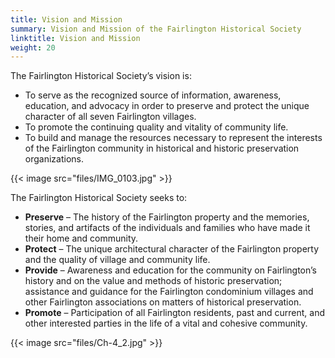 ```yaml
---
title: Vision and Mission
summary: Vision and Mission of the Fairlington Historical Society
linktitle: Vision and Mission
weight: 20
---
```


The Fairlington Historical Society’s vision is:

- To serve as the recognized source of information, awareness, education, and advocacy in order to preserve and protect the unique character of all seven Fairlington villages.
- To promote the continuing quality and vitality of community life.
- To build and manage the resources necessary to represent the interests of the Fairlington community in historical and historic preservation organizations.

{{< image src="files/IMG_0103.jpg" >}}

The Fairlington Historical Society seeks to:

- **Preserve** – The history of the Fairlington property and the memories, stories, and artifacts of the individuals and families who have made it their home and community.
- **Protect** – The unique architectural character of the Fairlington property and the quality of village and community life.
- **Provide** – Awareness and education for the community on Fairlington’s history and on the value and methods of historic preservation; assistance and guidance for the Fairlington condominium villages and other Fairlington associations on matters of historical preservation.
- **Promote** – Participation of all Fairlington residents, past and current, and other interested parties in the life of a vital and cohesive community.

{{< image src="files/Ch-4_2.jpg" >}}